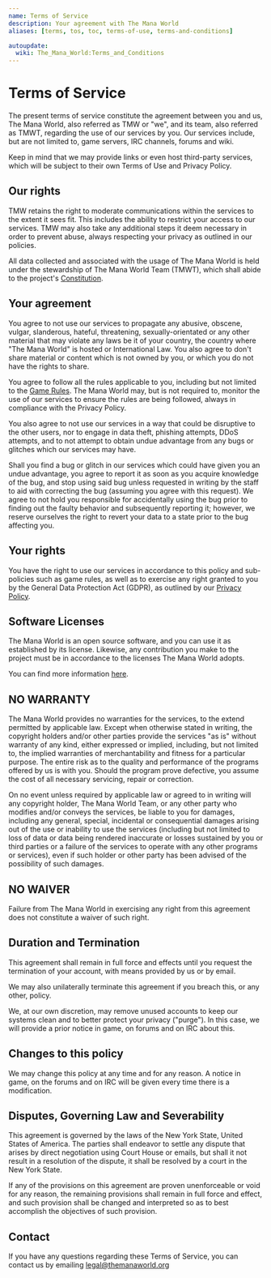 ```yaml
---
name: Terms of Service
description: Your agreement with The Mana World
aliases: [terms, tos, toc, terms-of-use, terms-and-conditions]

autoupdate:
  wiki: The_Mana_World:Terms_and_Conditions
---
```


# Terms of Service

The present terms of service constitute the agreement between you and us, The Mana
World, also referred as TMW or "we", and its team, also referred as TMWT, regarding
the use of our services by you. Our services include, but are not limited to, game
servers, IRC channels, forums and wiki.

Keep in mind that we may provide links or even host third-party services, which
will be subject to their own Terms of Use and Privacy Policy.

## Our rights

TMW retains the right to moderate communications within the services to the extent
it sees fit. This includes the ability to restrict your access to our services.
TMW may also take any additional steps it deem necessary in order to prevent
abuse, always respecting your privacy as outlined in our policies.

All data collected and associated with the usage of The Mana World is held under the
stewardship of The Mana World Team (TMWT), which shall abide to the project's [Constitution](https://policies.themanaworld.org/constitution).

## Your agreement

You agree to not use our services to propagate any abusive, obscene, vulgar,
slanderous, hateful, threatening, sexually-orientated or any other material that
may violate any laws be it of your country, the country where "The Mana World" is
hosted or International Law. You also agree to don't share material or content
which is not owned by you, or which you do not have the rights to share.

You agree to follow all the rules applicable to you, including but not limited to
the [Game Rules](https://policies.themanaworld.org/rules). The Mana World may,
but is not required to, monitor the use of our services to ensure the rules are
being followed, always in compliance with the Privacy Policy.

You also agree to not use our services in a way that could be disruptive to the
other users, nor to engage in data theft, phishing attempts, DDoS attempts,
and to not attempt to obtain undue advantage from any bugs or glitches which our
services may have.

Shall you find a bug or glitch in our services which could have given you an undue
advantage, you agree to report it as soon as you acquire knowledge of the bug,
and stop using said bug unless requested in writing by the staff to aid with
correcting the bug (assuming you agree with this request). We agree to not hold
you responsible for accidentally using the bug prior to finding out the faulty
behavior and subsequently reporting it; however, we reserve ourselves the right to
revert your data to a state prior to the bug affecting you.

## Your rights

You have the right to use our services in accordance to this policy and
sub-policies such as game rules, as well as to exercise any right granted to you
by the General Data Protection Act (GDPR), as outlined by our [Privacy Policy](https://policies.themanaworld.org/privacy-policy).

## Software Licenses

The Mana World is an open source software, and you can use it as established by
its license. Likewise, any contribution you make to the project must be in
accordance to the licenses The Mana World adopts.

You can find more information [here](https://forums.themanaworld.org/viewtopic.php?t=1177).

## NO WARRANTY

The Mana World provides no warranties for the services, to the extend permitted by
applicable law. Except when otherwise stated in writing, the copyright holders
and/or other parties provide the services "as is" without warranty of any kind,
either expressed or implied, including, but not limited to, the implied warranties
of merchantability and fitness for a particular purpose. The entire risk as to the
quality and performance of the programs offered by us is with you. Should the
program prove defective, you assume the cost of all necessary servicing, repair or
correction.

On no event unless required by applicable law or agreed to in writing will any
copyright holder, The Mana World Team, or any other party who modifies and/or 
conveys the services, be liable to you for damages, including any general, special,
incidental or consequential damages arising out of the use or inability to use the
services (including but not limited to loss of data or data being rendered
inaccurate or losses sustained by you or third parties or a failure of the services
to operate with any other programs or services), even if such holder or other party
has been advised of the possibility of such damages.

## NO WAIVER

Failure from The Mana World in exercising any right from this agreement does not
constitute a waiver of such right.

## Duration and Termination

This agreement shall remain in full force and effects until you request the
termination of your account, with means provided by us or by email.

We may also unilaterally terminate this agreement if you breach this, or any
other, policy.

We, at our own discretion, may remove unused accounts to keep our systems clean
and to better protect your privacy ("purge"). In this case, we will provide a
prior notice in game, on forums and on IRC about this.

## Changes to this policy

We may change this policy at any time and for any reason. A notice in game, on the
forums and on IRC will be given every time there is a modification.

## Disputes, Governing Law and Severability

This agreement is governed by the laws of the New York State, United States of
America. The parties shall endeavor to settle any dispute that arises by direct
negotiation using Court House or emails, but shall it not result in a resolution
of the dispute, it shall be resolved by a court in the New York State.

If any of the provisions on this agreement are proven unenforceable or void for
any reason, the remaining provisions shall remain in full force and effect, and
such provision shall be changed and interpreted so as to best accomplish the 
objectives of such provision.

## Contact

If you have any questions regarding these Terms of Service, you can contact us by
emailing legal@themanaworld.org

